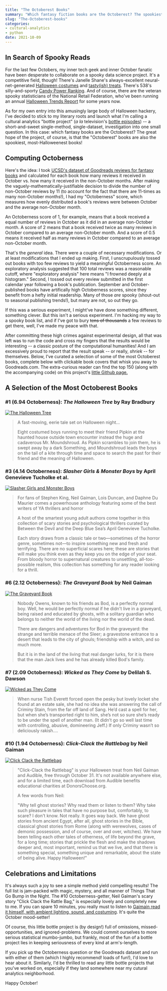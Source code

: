 ```yaml
---
title: "The Octoberest Books"
summary: "Which fantasy fiction books are the Octoberest? The spookiest? Armed with 3.4 million Goodreads reviews, I try and hack my way to answer!"
slug: "The-Octoberest-books"
categories: 
- cultural-analytics
- python
date: 2021-10-09
---
```


## In Search of Spooky Reads

For the last few Octobers, my inner tech geek and inner October fanatic have been desperate to collaborate on a spooky data science project.
It's a competitive field, though! There's Janelle Shane's always-excellent neural-net-generated [Halloween costumes](https://www.aiweirdness.com/halloween-costumes-by-the-neural-19-10-14/)
and [tasty(ish) treats](https://www.aiweirdness.com/easy-halloween-treats-generated-by-19-10-31/). There's 538's silly-and-sporty [Candy Power Ranking](https://fivethirtyeight.com/videos/the-ultimate-halloween-candy-power-ranking/).
And of course, there are the veteran spooky statisticians of the National Retail Federation, who've been running an annual [Halloween Trends Report](https://nrf.com/topics/holiday-and-seasonal-trends/halloween) for some years now.

As for my own entry into this amusingly large body of Halloween hackery, I've decided to stick to my literary roots and launch what I'm calling a cultural analytics "bottle project" (*a la* television's [bottle episodes](https://en.wikipedia.org/wiki/Bottle_episode)) --
a short-and-sweet single-method, single-dataset, investigation into one small question. In this case: which fantasy books are the Octoberest? The great hope of the project, of course, is that the "Octoberest" books are also the spookiest, most-Halloweenest books!

## Computing Octoberness

Here's the idea: I took [UCSD's dataset of Goodreads reviews for fantasy books](https://sites.google.com/eng.ucsd.edu/ucsdbookgraph/home) and calculated for each book how many reviews it received in October vs. how many it received in the non-October months.
After making the vaguely-mathematically-justifiable decision to divide the number of non-October reviews by 11 (to account for the fact that there are 11-times as many non-October months!), 
I had my "Octoberness" score, which measures how evenly distributed a book's reviews were between October and the average non-October month.

An Octoberness score of 1, for example, means that a book received a equal number of reviews in October as it did in an average non-October month.
A score of 2 means that a book received twice as many reviews in October compared to an average non-October month.
And a score of 0.5 means it received half as many reviews in October compared to an average non-October month.

That's the *general* idea. There were a couple of necessary modifications. Or at least modifications that I ended up making. First, I unscrupulously tossed out books with too few reviews to yield a meaningful Octoberness score. An exploratory analysis suggested that 100 total reviews was a reasonable cutoff, where "exploratory analysis" here means "I frowned deeply at a histogram." Second, I tossed out every review submitted in the first calendar year following a book's publication. September and October-published books have artifically high Octoberness scores, since they benefit from a hefty initial readership. Many of those _are_ spooky (shout-out to seasonal publishing trends!), but many are not, so out they go.

If this was a serious experiment, I might've have done something different, something clever.
But this isn't a serious experiment. I'm hacking my way to a spooky book list, and if I've got to bury ~~tens of thousands~~ a few reviews to get there, well, I've made my peace with that.

After committing these high crimes against experimental design, all that was left was to run the code and cross my fingers that the results would be interesting -- a classic 
posture of the computational humanities! And I am excessively proud to report that the result speak -- or really, *shriek* -- for themselves. Below, I've curated a selection of some of the most Octoberest books, complete below with clickable book covers that whisk you away to Goodreads.com. The extra-curious reader can find the top 150 (along with the accompanying code) on this project's [little Github page.](https://github.com/Codyvanzandt/Octoberest-Books)

## A Selection of the Most Octoberest Books

### #1 (6.94 Octoberness): *The Halloween Tree* by Ray Bradbury 

[![The Halloween Tree](https://i.gr-assets.com/images/S/compressed.photo.goodreads.com/books/1320398641l/761381.jpg)](https://www.goodreads.com/book/show/761381.The_Halloween_Tree)

> A fast-moving, eerie tale set on Halloween night... 
> 
> Eight costumed boys running to meet their friend Pipkin at the haunted house outside town encounter instead the huge and cadaverous Mr. Moundshroud. As Pipkin scrambles to join them, he is swept away by a dark Something, and Moundshroud leads the boys on the tail of a kite through time and space to search the past for their friend and the meaning of Halloween.

### #3 (4.14 Octoberness): *Slasher Girls & Monster Boys* by April Genevieve Tucholke et al.

[![Slasher Girls and Monster Boys](https://i.gr-assets.com/images/S/compressed.photo.goodreads.com/books/1423855717l/19364719.jpg)](https://www.goodreads.com/book/show/19364719-slasher-girls-monster-boys)

> For fans of Stephen King, Neil Gaiman, Lois Duncan, and Daphne Du Maurier comes a powerhouse anthology featuring some of the best writers of YA thrillers and horror
> 
> A host of the smartest young adult authors come together in this collection of scary stories and psychological thrillers curated by Between the Devil and the Deep Blue Sea’s April Genevieve Tucholke.
>
>  Each story draws from a classic tale or two—sometimes of the horror genre, sometimes not—to inspire something new and fresh and terrifying. There are no superficial scares here; these are stories that will make you think even as they keep you on the edge of your seat. From bloody horror to supernatural creatures to unsettling, all-too-possible realism, this collection has something for any reader looking for a thrill.

### #6 (2.12 Octoberness): *The Graveyard Book* by Neil Gaiman 

[![The Graveyard Book](https://i.gr-assets.com/images/S/compressed.photo.goodreads.com/books/1531295292l/2213661.jpg)](https://www.goodreads.com/book/show/2213661.The_Graveyard_Book)

> Nobody Owens, known to his friends as Bod, is a perfectly normal boy. Well, he would be perfectly normal if he didn't live in a graveyard, being raised and educated by ghosts, with a solitary guardian who belongs to neither the world of the living nor the world of the dead.
> 
> There are dangers and adventures for Bod in the graveyard: the strange and terrible menace of the Sleer; a gravestone entrance to a desert that leads to the city of ghouls; friendship with a witch, and so much more.
> 
> But it is in the land of the living that real danger lurks, for it is there that the man Jack lives and he has already killed Bod's family.

### #7 (2.09 Octoberness): *Wicked as They Come* by Delilah S. Dawson 

[![Wicked as They Come](https://i.gr-assets.com/images/S/compressed.photo.goodreads.com/books/1324921586l/12381722.jpg)](https://www.goodreads.com/book/show/12381722-wicked-as-they-come)

> When nurse Tish Everett forced open the pesky but lovely locket she found at an estate sale, she had no idea she was answering the call of Criminy Stain, from the far off land of Sang. He’d cast a spell for her, but when she’s transported right to him, she’s not so sure she’s ready to be under the spell of another man. (It didn’t go so well last time with controlling, abusive, domineering Jeff.) If only Criminy wasn’t so deliciously rakish….

### #10 (1.94 Octoberness): *Click-Clack the Rattlebag* by Neil Gaiman 

[![Click Clack the Rattlebag](https://i.gr-assets.com/images/S/compressed.photo.goodreads.com/books/1588204688l/53297922._SX318_.jpg)](https://www.goodreads.com/en/book/show/16109478-click-clack-the-rattlebag)

> "Click-Clack the Rattlebag" is your Halloween treat from Neil Gaiman and Audible, free through October 31. It's not available anywhere else, and for a limited time, each download from Audible benefits educational charities at DonorsChoose.org.
> 
> A few words from Neil: 
> 
> "Why tell ghost stories? Why read them or listen to them? Why take such pleasure in tales that have no purpose but, comfortably, to scare?
I don't know. Not really. It goes way back. We have ghost stories from ancient Egypt, after all, ghost stories in the Bible, classical ghost stories from Rome (along with werewolves, cases of demonic possession, and of course, over and over, witches). We have been telling each other tales of otherness, of life beyond the grave, for a long time; stories that prickle the flesh and make the shadows deeper and, most important, remind us that we live, and that there is something special, something unique and remarkable, about the state of being alive. Happy Halloween!"


## Celebrations and Limitations

It's always such a joy to see a simple method yield compelling results! The full list is jam-packed with magic, mystery, and all manner of Things That Go Bump in the Night. The #10 Octoberness-getter, Neil Gaiman's scary story "Click Clack the Rattle Bag," is especially lovely and completely new to me. If you can spare 10 minutes, you really must to listen to [Gaimain read it himself, with ambient lighting, sound, and costuming](https://www.youtube.com/watch?v=imLja6Emezo). It's quite the October mood-setter!

Of course, this little bottle project is (by design!) full of omissions, missed-opportunities, and ignored-problems. We could commit ourselves to more serious statistical mumbo-jumbo, but frankly, most of the fun of a bottle project lies in keeping seriousness of every kind at arm's-length. 

If you pick up the Octoberness question or the Goodreads dataset and run with either of them (which I highly recommend! loads of fun!), I'd love to hear about it. Similarly, I'd be thrilled to read any little bottle projects that you've worked on, especially if they land somewhere near my cutural analytics neighborhood. 

Happy October!

